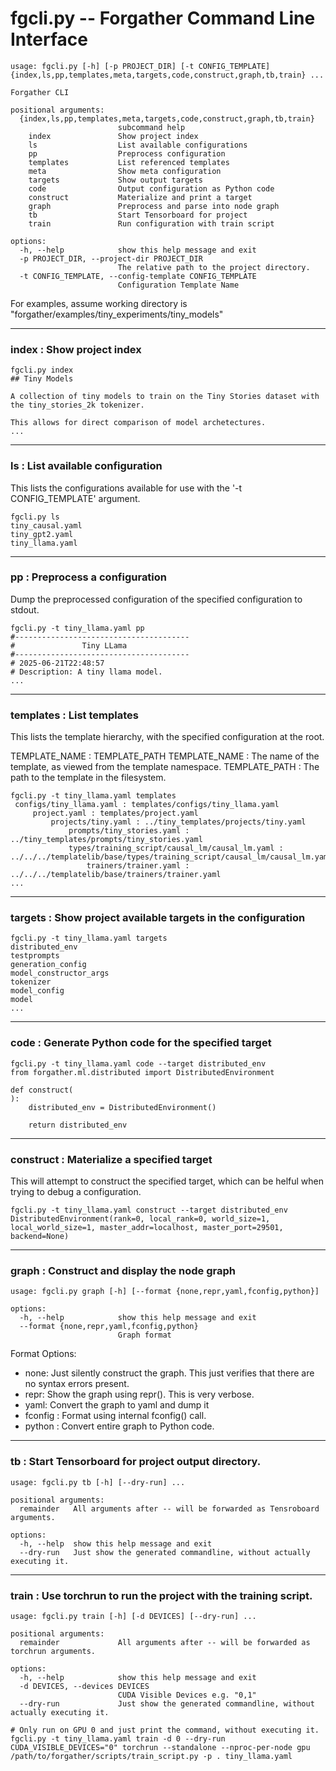 # fgcli.py -- Forgather Command Line Interface

```
usage: fgcli.py [-h] [-p PROJECT_DIR] [-t CONFIG_TEMPLATE] {index,ls,pp,templates,meta,targets,code,construct,graph,tb,train} ...

Forgather CLI

positional arguments:
  {index,ls,pp,templates,meta,targets,code,construct,graph,tb,train}
                        subcommand help
    index               Show project index
    ls                  List available configurations
    pp                  Preprocess configuration
    templates           List referenced templates
    meta                Show meta configuration
    targets             Show output targets
    code                Output configuration as Python code
    construct           Materialize and print a target
    graph               Preprocess and parse into node graph
    tb                  Start Tensorboard for project
    train               Run configuration with train script

options:
  -h, --help            show this help message and exit
  -p PROJECT_DIR, --project-dir PROJECT_DIR
                        The relative path to the project directory.
  -t CONFIG_TEMPLATE, --config-template CONFIG_TEMPLATE
                        Configuration Template Name
```


For examples, assume working directory is "forgather/examples/tiny_experiments/tiny_models"

---
### index : Show project index

```
fgcli.py index
## Tiny Models

A collection of tiny models to train on the Tiny Stories dataset with the tiny_stories_2k tokenizer.

This allows for direct comparison of model archetectures.
...
```
---
### ls : List available configuration

This lists the configurations available for use with the '-t CONFIG_TEMPLATE' argument.

```
fgcli.py ls
tiny_causal.yaml
tiny_gpt2.yaml
tiny_llama.yaml
```
---
### pp : Preprocess a configuration

Dump the preprocessed configuration of the specified configuration to stdout.

```
fgcli.py -t tiny_llama.yaml pp
#---------------------------------------
#               Tiny LLama               
#---------------------------------------
# 2025-06-21T22:48:57
# Description: A tiny llama model.
...
```
---
### templates : List templates

This lists the template hierarchy, with the specified configuration at the root.

TEMPLATE_NAME : TEMPLATE_PATH
TEMPLATE_NAME : The name of the template, as viewed from the template namespace.
TEMPLATE_PATH : The path to the template in the filesystem.

```
fgcli.py -t tiny_llama.yaml templates
 configs/tiny_llama.yaml : templates/configs/tiny_llama.yaml
     project.yaml : templates/project.yaml
         projects/tiny.yaml : ../tiny_templates/projects/tiny.yaml
             prompts/tiny_stories.yaml : ../tiny_templates/prompts/tiny_stories.yaml
             types/training_script/causal_lm/causal_lm.yaml : ../../../templatelib/base/types/training_script/causal_lm/causal_lm.yaml
                 trainers/trainer.yaml : ../../../templatelib/base/trainers/trainer.yaml
...
```
---
### targets : Show project available targets in the configuration

```
fgcli.py -t tiny_llama.yaml targets
distributed_env
testprompts
generation_config
model_constructor_args
tokenizer
model_config
model
...
```
---
### code : Generate Python code for the specified target

```
fgcli.py -t tiny_llama.yaml code --target distributed_env
from forgather.ml.distributed import DistributedEnvironment

def construct(
):
    distributed_env = DistributedEnvironment()
    
    return distributed_env
```
---
### construct : Materialize a specified target

This will attempt to construct the specified target, which can be helful when trying to debug a configuration.

```
fgcli.py -t tiny_llama.yaml construct --target distributed_env
DistributedEnvironment(rank=0, local_rank=0, world_size=1, local_world_size=1, master_addr=localhost, master_port=29501, backend=None)
```
---
### graph : Construct and display the node graph

```
usage: fgcli.py graph [-h] [--format {none,repr,yaml,fconfig,python}]

options:
  -h, --help            show this help message and exit
  --format {none,repr,yaml,fconfig,python}
                        Graph format
```

Format Options:
 - none: Just silently construct the graph. This just verifies that there are no syntax errors present.
 - repr: Show the graph using repr(). This is very verbose.
 - yaml: Convert the graph to yaml and dump it
 - fconfig : Format using internal fconfig() call.
 - python : Convert entire graph to Python code.

---
### tb : Start Tensorboard for project output directory.

```
usage: fgcli.py tb [-h] [--dry-run] ...

positional arguments:
  remainder   All arguments after -- will be forwarded as Tensroboard arguments.

options:
  -h, --help  show this help message and exit
  --dry-run   Just show the generated commandline, without actually executing it.
```
---
### train : Use torchrun to run the project with the training script.

```
usage: fgcli.py train [-h] [-d DEVICES] [--dry-run] ...

positional arguments:
  remainder             All arguments after -- will be forwarded as torchrun arguments.

options:
  -h, --help            show this help message and exit
  -d DEVICES, --devices DEVICES
                        CUDA Visible Devices e.g. "0,1"
  --dry-run             Just show the generated commandline, without actually executing it.
```

```
# Only run on GPU 0 and just print the command, without executing it.
fgcli.py -t tiny_llama.yaml train -d 0 --dry-run
CUDA_VISIBLE_DEVICES="0" torchrun --standalone --nproc-per-node gpu /path/to/forgather/scripts/train_script.py -p . tiny_llama.yaml
```